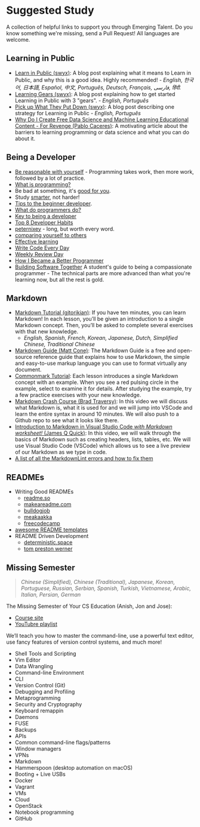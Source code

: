 # Suggested Study

A collection of helpful links to support you through Emerging Talent. Do you
know something we're missing, send a Pull Request! All languages are welcome.

## Learning in Public

- [Learn in Public (swyx)](https://www.swyx.io/learn-in-public): A blog post
  explaining what it means to Learn in Public, and why this is a good idea.
  Highly recommended! - _English, 한국어, 日本語, Español, 中文, Português,
  Deutsch, Français, فارسی, हिंदी._
- [Learning Gears (swyx)](https://www.swyx.io/learning-gears): A blog post
  explaining how to get started Learning in Public with 3 "gears". - _English,
  Português_
- [Pick up What They Put Down (swyx)](https://www.swyx.io/puwtpd): A blog post
  describing one strategy for Learning in Public - _English, Português_
- [Why Do I Create Free Data Science and Machine Learning Educational Content - For Revenge (Pablo Caceres)](https://pabloinsente.github.io/why-ds-content):
  A motivating article about the barriers to learning programming or data
  science and what you can do about it.

## Being a Developer

- [Be reasonable with yourself](http://norvig.com/21-days.html) - Programming
  takes work, then more work, followed by a lot of practice.
- [What is programming?](https://shawnr.gitbooks.io/practical-introduction-to-javascript/content/what-is-programming/)
- Be bad at something, it's
  [good for you](https://www.ted.com/talks/eduardo_briceno_how_to_get_better_at_the_things_you_care_about).
- Study [smarter](https://youtu.be/Xt5qpbiqw2g?t=297), not harder!
- [Tips to the beginner developer](https://www.codementor.io/learn-programming/tips-on-becoming-a-software-engineer).
- [What do programmers do?](https://www.youtube.com/watch?v=g4a7_HH9Wbg)
- [Key to being a developer](https://medium.com/@rhamedy/key-habits-and-things-i-wish-i-knew-earlier-as-a-developer-43c9466a0407)
- [Top 8 Developer Habits](https://www.youtube.com/watch?v=DwQ7psiU23I&index=1&list=PL0zVEGEvSaeGY3RMjGo4CgMPN42_U9Glu)
- [peternixey](http://peternixey.com/post/83510597580/how-to-be-a-great-software-developer) -
  long, but worth every word.
- [comparing yourself to others](https://medium.freecodecamp.org/a-better-way-to-compare-yourself-43cf37616570)
- [Effective learning](https://github.com/DeNepo/learning)
- [Write Code Every Day](https://johnresig.com/blog/write-code-every-day/)
- [Weekly Review Day](https://www.youtube.com/watch?v=PlTrxpNaZI8)
- [How I Became a Better Programmer](https://archive.jlongster.com/How-I-Became-Better-Programmer)
- [Building Software Together](https://buildtogether.tech/) A student's guide to
  being a compassionate programmer - The technical parts are more advanced than
  what you're learning now, but all the rest is gold.

## Markdown

- [Markdown Tutorial (gjtorikian)](https://www.markdowntutorial.com): If you
  have ten minutes, you can learn Markdown! In each lesson, you’ll be given an
  introduction to a single Markdown concept. Then, you’ll be asked to complete
  several exercises with that new knowledge.
  - _English, Spanish, French, Korean, Japanese, Dutch, Simplified Chinese,
    Traditional Chinese_
- [Markdown Guide (Matt Cone)](https://www.markdownguide.org/): The Markdown
  Guide is a free and open-source reference guide that explains how to use
  Markdown, the simple and easy-to-use markup language you can use to format
  virtually any document.
- [Commonmark Tutorial](https://commonmark.org/help/tutorial/): Each lesson
  introduces a single Markdown concept with an example. When you see a red
  pulsing circle in the example, select to examine it for details. After
  studying the example, try a few practice exercises with your new knowledge.
- [Markdown Crash Course (Brad Traversy)](https://www.youtube.com/watch?v=HUBNt18RFbo):
  In this video we will discuss what Markdown is, what it is used for and we
  will jump into VSCode and learn the entire syntax in around 10 minutes. We
  will also push to a Github repo to see what it looks like there.
- [Introduction to Markdown in Visual Studio Code _with Markdown worksheet!_ (James Q Quick)](https://www.youtube.com/watch?v=pTCROLZLhDM):
  In this video, we will walk through the basics of Markdown such as creating
  headers, lists, tables, etc. We will use Visual Studio Code (VSCode) which
  allows us to see a live preview of our Markdown as we type in code.
- [A list of all the MarkdownLint errors and how to fix them](https://github.com/markdownlint/markdownlint/blob/main/docs/RULES.md)

## READMEs

- Writing Good READMEs
  - [readme.so](https://readme.so/)
  - [makeareadme.com](https://www.makeareadme.com/)
  - [bulldogjob](https://bulldogjob.com/news/449-how-to-write-a-good-readme-for-your-github-project)
  - [meakaakka](https://medium.com/@meakaakka/a-beginners-guide-to-writing-a-kickass-readme-7ac01da88ab3)
  - [freecodecamp](https://www.freecodecamp.org/news/how-to-write-a-good-readme-file/)
- [awesome README templates](https://github.com/elangosundar/awesome-README-templates)
- README Driven Development
  - [deterministic.space](https://deterministic.space/readme-driven-development.html)
  - [tom preston werner](https://tom.preston-werner.com/2010/08/23/readme-driven-development.html)

## Missing Semester

> _Chinese (Simplified), Chinese (Traditional), Japanese, Korean, Portuguese,
> Russian, Serbian, Spanish, Turkish, Vietnamese, Arabic, Italian, Persian,
> German_

The Missing Semester of Your CS Education (Anish, Jon and Jose):

- [Course site](https://missing.csail.mit.edu/)
- [YouTubre playlist](https://www.youtube.com/playlist?list=PLyzOVJj3bHQuloKGG59rS43e29ro7I57J)

We’ll teach you how to master the command-line, use a powerful text editor, use
fancy features of version control systems, and much more!

- Shell Tools and Scripting
- Vim Editor
- Data Wrangling
- Command-line Environment
- CLI
- Version Control (Git)
- Debugging and Profiling
- Metaprogramming
- Security and Cryptography
- Keyboard remappin
- Daemons
- FUSE
- Backups
- APIs
- Common command-line flags/patterns
- Window managers
- VPNs
- Markdown
- Hammerspoon (desktop automation on macOS)
- Booting + Live USBs
- Docker
- Vagrant
- VMs
- Cloud
- OpenStack
- Notebook programming
- GitHub

